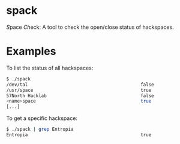 # spack

*S*pace *Ch*eck: A tool to check the open/close status of hackspaces.

# Examples

To list the status of all hackspaces:
```sh
$ ./spack
/dev/tal                                          false
/usr/space                                        true
57North Hacklab                                   false
<name>space                                       true
[...]
```

To get a specific hackspace:
```sh
$ ./spack | grep Entropia
Entropia                                          true
```

